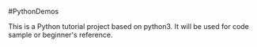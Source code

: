 #PythonDemos

This is a Python tutorial project based on python3. It will be used for code sample or beginner's reference.